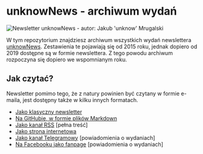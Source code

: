 # unknowNews - archiwum wydań
![Newsletter unknowNews - autor: Jakub 'unknow' Mrugalski](assets/unknowNews-cover.png)

W tym repozytorium znajdziesz archiwum wszystkich wydań newslettera [unknowNews](https://unknow.news). Zestawienia te pojawiają się od 2015 roku, jednak dopiero od 2019 dostępne są w formie newslettera. Z tego powodu archiwum rozpoczyna się dopiero we wspomnianym roku.

## Jak czytać?
Newsletter pomimo tego, że z natury powinien być czytany w formie e-maila, jest dostępny także w kilku innych formatach.
- [Jako klasyczny newsletter](https://unknow.news)
- [Na GitHubie, w formie plików Markdown](/wydania/)
- [Jako kanał RSS](https://news.mrugalski.pl/rss) [pełna treść]
- [Jako strona internetowa](https://news.mrugalski.pl)
- [Jako kanał Telegramowy](https://t.me/unknownews_newsletter) [powiadomienia o wydaniach]
- [Na Facebooku jako fanpage](https://www.facebook.com/UWTEAM.org/) [powiadomienia o wydaniach]

